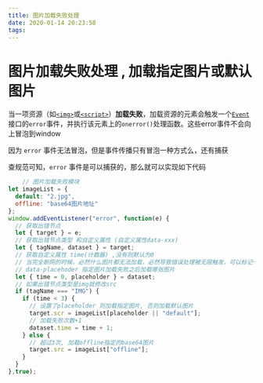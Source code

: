 ```yaml
---
title: 图片加载失败处理
date: 2020-01-14 20:23:58
tags:
---
```


# 图片加载失败处理 , 加载指定图片或默认图片

当一项资源（如[`<img>`](https://developer.mozilla.org/zh-CN/docs/Web/HTML/Element/img)或[`<script>`](https://developer.mozilla.org/zh-CN/docs/Web/HTML/Element/script)）**加载失败**，加载资源的元素会触发一个[`Event`](https://developer.mozilla.org/zh-CN/docs/Web/API/Event)接口的`error`事件，并执行该元素上的`onerror()`处理函数。这些error事件不会向上冒泡到window

因为 `error` 事件无法冒泡，但是事件传播只有冒泡一种方式么，还有捕获

查规范可知，`error` 事件是可以捕获的，那么就可以实现如下代码



```js
    // 图片加载失败模块
let imageList = {
  default: "2.jpg",
  offline: "base64图片地址"
};
window.addEventListener("error", function(e) {
  // 获取出错节点
  let { target } = e;
  // 获取出错节点类型 和自定义属性 (自定义属性data-xxx)
  let { tagName, dataset } = target;
  // 获取自定义属性 time(计数器) ,没有则默认为0
  // 当完全断网的时候，必然什么图片都无法加载，必然导致错误处理被无限触发，可以标记一个计数器，当达到期望的数值时停止继续请求，改为提供一个 Base64 的图片路径
  // data-placehoder 指定图片加载失败之后加载哪张图片
  let { time = 0, placeholder } = dataset;
  // 如果出错节点类型是img就修改src
  if (tagName === "IMG") {
    if (time < 3) {
      // 设置了placeholder 则加载指定图片, 否则加载默认图片
      target.scr = imageList[placeholder || "default"];
      // 加载失败次数+1
      dataset.time = time + 1; 
    } else {
      // 超过3次, 加载offline指定的base64图片
      target.src = imageList["offline"];
    }
  }
},true);
```

